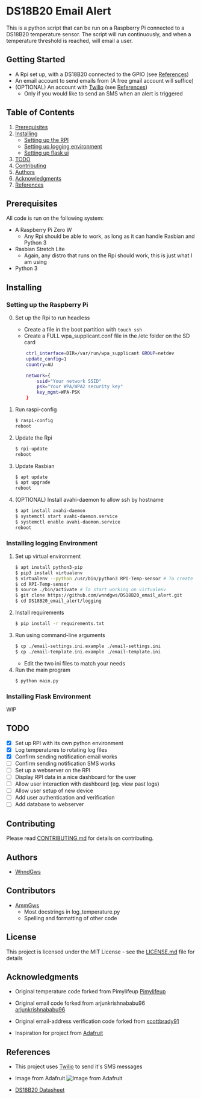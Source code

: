 # DS18B20 Email Alert

This is a python script that can be run on a Raspberry Pi connected to a DS18B20 temperature sensor.
The script will run continuously, and when a temperature threshold is reached, will email a user.


## Getting Started

* A Rpi set up, with a DS18B20 connected to the GPIO (see [References](#references))
* An email account to send emails from (A free gmail account will suffice)
* (OPTIONAL) An account with [Twilio](https://www.twilio.com/sms/pricing/) (see [References](#references))
    - Only if you would like to send an SMS when an alert is triggered

## Table of Contents
1. [Prerequisites](#prerequisites)
1. [Installing](#installing)
    * [Setting up the RPI](#setting-up-the-raspberry-pi)
    * [Setting up logging environment](#installing-logging-environment)
    * [Setting up flask ui](#installing-flask-environment)
1. [TODO](#todo)
1. [Contributing](#contributing)
1. [Authors](#authors)
1. [Acknowledgments](#acknowledgments)
1. [References](#references)

## Prerequisites

All code is run on the following system:
* A Raspberry Pi Zero W
    - Any Rpi should be able to work, as long as it can handle Rasbian and Python 3
* Rasbian Stretch Lite
    - Again, any distro that runs on the Rpi should work, this is just what I am using
* Python 3

## Installing
### Setting up the Raspberry Pi
0. Set up the Rpi to run headless
    * Create a file in the boot partition with `touch ssh`
    * Create a FULL wpa_supplicant.conf file in the /etc folder on the SD card
    ```bash
        ctrl_interface=DIR=/var/run/wpa_supplicant GROUP=netdev
        update_config=1
        country=AU

        network={
            ssid="Your network SSID"
            psk="Your WPA/WPA2 security key"
            key_mgmt=WPA-PSK
        }
    ```
0. Run raspi-config
    ```bash
    $ raspi-config
    reboot
    ```
1. Update the Rpi
    ```bash
    $ rpi-update
    reboot
    ```
2. Update Rasbian
    ```bash
    $ apt update
    $ apt upgrade
    reboot
    ```

3. (OPTIONAL) Install avahi-daemon to allow ssh by hostname
    ```bash
    $ apt install avahi-daemon
    $ systemctl start avahi-daemon.service
    $ systemctl enable avahi-daemon.service
    reboot
    ```

### Installing logging Environment
1. Set up virtual environment
    ```bash
    $ apt install python3-pip
    $ pip3 install virtualenv
    $ virtualenv --python /usr/bin/python3 RPI-Temp-sensor # To create virtualenv with python3.6
    $ cd RPI-Temp-sensor
    $ source ./bin/activate # To start working on virtualenv
    $ git clone https://github.com/wnndgws/DS18B20_email_alert.git
    $ cd DS18B20_email_alert/logging
    ```
1. Install requirements
    ```bash
    $ pip install -r requirements.txt
    ```
1. Run using command-line arguments
    ```bash
    $ cp ./email-settings.ini.example ./email-settings.ini
    $ cp ./email-template.ini.example ./email-template.ini
    ```
    * Edit the two ini files to match your needs
1. Run the main program
    ```bash
    $ python main.py
    ```

### Installing Flask Environment

WIP

## TODO
- [x] Set up RPI with its own python environment
- [x] Log temperatures to rotating log files
- [x] Confirm sending notification email works
- [ ] Confirm sending notification SMS works
- [ ] Set up a webserver on the RPI
- [ ] Display RPI data in a nice dashboard for the user
- [ ] Allow user interaction with dashboard (eg. view past logs)
- [ ] Allow user setup of new device
- [ ] Add user authentication and verification
- [ ] Add database to webserver

## Contributing

Please read [CONTRIBUTING.md](https://github.com/WnndGws/DS18B20_email_alert/blob/master/CONTRIBUTING.md) for details on contributing.

## Authors

* [WnndGws](https://github.com/wnndgws)

## Contributors

* [AmmGws](https://github.com/ammgws)
    - Most docstrings in log_temperature.py
    - Spelling and formatting of other code

## License

This project is licensed under the MIT License - see the [LICENSE.md](LICENSE.md) file for details

## Acknowledgments

* Original temperature code forked from Pimylifeup
[Pimylifeup](https://github.com/pimylifeup/temperature_sensor)

* Original email code forked from arjunkrishnababu96
[arjunkrishnababu96](https://gist.github.com/arjunkrishnababu96/5c96ef3306b92120696a44b92db8947f)

* Original email-address verification code forked from [scottbrady91](https://github.com/scottbrady91/Python-Email-Verification-Script
)

* Inspiration for project from [Adafruit](https://learn.adafruit.com/adafruits-raspberry-pi-lesson-11-ds18b20-temperature-sensing/overview)

## References
* This project uses [Twilio](https://www.twilio.com/sms/pricing/) to send it's SMS messages

* Image from Adafruit
![Image from Adafruit](https://cdn-learn.adafruit.com/assets/assets/000/003/782/medium800/learn_raspberry_pi_breadboard-probe.png?1396801706)
* [DS18B20 Datasheet](http://ee-classes.usc.edu/ee459/library/datasheets/DS18B20.pdf)
